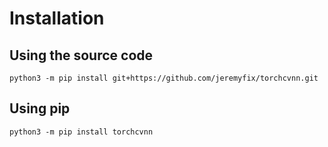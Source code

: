 # Installation

## Using the source code

```
python3 -m pip install git+https://github.com/jeremyfix/torchcvnn.git
```

## Using pip

```
python3 -m pip install torchcvnn
```
